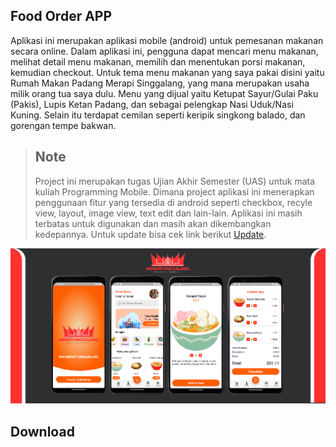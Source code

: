 ## Food Order APP

Aplikasi ini merupakan aplikasi mobile (android) untuk pemesanan makanan secara online. Dalam aplikasi ini, pengguna dapat mencari menu makanan, melihat detail menu makanan, memilih dan menentukan porsi makanan, kemudian checkout.
Untuk tema menu makanan yang saya pakai disini yaitu Rumah Makan Padang Merapi Singgalang, yang mana merupakan usaha milik orang tua saya dulu. Menu yang dijual yaitu Ketupat Sayur/Gulai Paku (Pakis), Lupis Ketan Padang, dan sebagai pelengkap Nasi Uduk/Nasi Kuning.
Selain itu terdapat cemilan seperti keripik singkong balado, dan gorengan tempe bakwan.

> ## Note
>
> Project ini merupakan tugas Ujian Akhir Semester (UAS) untuk mata kuliah Programming Mobile. Dimana project aplikasi ini menerapkan penggunaan fitur yang tersedia di android seperti checkbox, recyle view, layout, image view, text edit dan lain-lain.
> Aplikasi ini masih terbatas untuk digunakan dan masih akan dikembangkan kedepannya. Untuk update bisa cek link berikut [Update](https://github.com/aderamassxml/projectUAS).

![preview aplikasi](./media/prototype-app.png)

## Download
